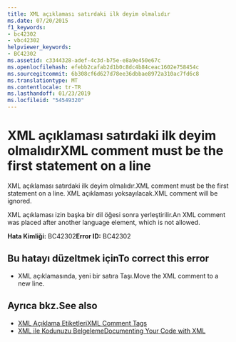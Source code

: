 ```yaml
---
title: XML açıklaması satırdaki ilk deyim olmalıdır
ms.date: 07/20/2015
f1_keywords:
- bc42302
- vbc42302
helpviewer_keywords:
- BC42302
ms.assetid: c3344328-adef-4c3d-b75e-e8a9e450e67c
ms.openlocfilehash: efebb2cafab2d1b0c8dc4b84ceac1602e758454c
ms.sourcegitcommit: 6b308cf6d627d78ee36dbbae8972a310ac7fd6c8
ms.translationtype: MT
ms.contentlocale: tr-TR
ms.lasthandoff: 01/23/2019
ms.locfileid: "54549320"
---
```

# <a name="xml-comment-must-be-the-first-statement-on-a-line"></a><span data-ttu-id="7292f-102">XML açıklaması satırdaki ilk deyim olmalıdır</span><span class="sxs-lookup"><span data-stu-id="7292f-102">XML comment must be the first statement on a line</span></span>
<span data-ttu-id="7292f-103">XML açıklaması satırdaki ilk deyim olmalıdır.</span><span class="sxs-lookup"><span data-stu-id="7292f-103">XML comment must be the first statement on a line.</span></span> <span data-ttu-id="7292f-104">XML açıklaması yoksayılacak.</span><span class="sxs-lookup"><span data-stu-id="7292f-104">XML comment will be ignored.</span></span>  
  
 <span data-ttu-id="7292f-105">XML açıklaması izin başka bir dil öğesi sonra yerleştirilir.</span><span class="sxs-lookup"><span data-stu-id="7292f-105">An XML comment was placed after another language element, which is not allowed.</span></span>  
  
 <span data-ttu-id="7292f-106">**Hata Kimliği:** BC42302</span><span class="sxs-lookup"><span data-stu-id="7292f-106">**Error ID:** BC42302</span></span>  
  
## <a name="to-correct-this-error"></a><span data-ttu-id="7292f-107">Bu hatayı düzeltmek için</span><span class="sxs-lookup"><span data-stu-id="7292f-107">To correct this error</span></span>  
  
-   <span data-ttu-id="7292f-108">XML açıklamasında, yeni bir satıra Taşı.</span><span class="sxs-lookup"><span data-stu-id="7292f-108">Move the XML comment to a new line.</span></span>  
  
## <a name="see-also"></a><span data-ttu-id="7292f-109">Ayrıca bkz.</span><span class="sxs-lookup"><span data-stu-id="7292f-109">See also</span></span>
- [<span data-ttu-id="7292f-110">XML Açıklama Etiketleri</span><span class="sxs-lookup"><span data-stu-id="7292f-110">XML Comment Tags</span></span>](../../visual-basic/language-reference/xmldoc/index.md)
- [<span data-ttu-id="7292f-111">XML ile Kodunuzu Belgeleme</span><span class="sxs-lookup"><span data-stu-id="7292f-111">Documenting Your Code with XML</span></span>](../../visual-basic/programming-guide/program-structure/documenting-your-code-with-xml.md)
